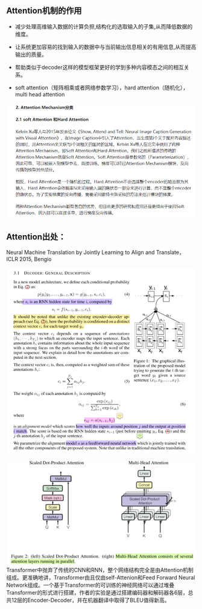 ## Attention机制的作用
* 减少处理高维输入数据的计算负担,结构化的选取输入的子集,从而降低数据的维度。
* 让系统更加容易的找到输入的数据中与当前输出信息相关的有用信息,从而提高输出的质量。
* 帮助类似于decoder这样的模型框架更好的学到多种内容模态之间的相互关系。

* soft attention（矩阵相乘或者网络参数学习），hard attention（随机化），multi head attention


![avater](1soft_attention&#32;VS&#32;hard&#32;one.png)
## Attention出处：
Neural Machine Translation by Jointly Learning to Align and Translate， ICLR 2015, Bengio

![avater](attention.png)



![avater](multi_head_attention.png)
Transformer中抛弃了传统的CNN和RNN，整个网络结构完全是由Attention机制组成。更准确地讲，Transformer由且仅由self-Attenion和Feed Forward Neural Network组成。一个基于Transformer的可训练的神经网络可以通过堆叠Transformer的形式进行搭建，作者的实验是通过搭建编码器和解码器各6层，总共12层的Encoder-Decoder，并在机器翻译中取得了BLEU值得新高。